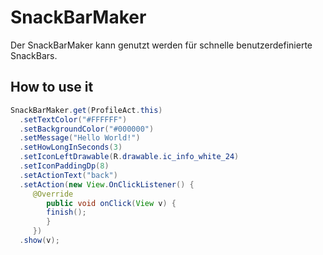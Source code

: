 # SnackBarMaker
Der SnackBarMaker kann genutzt werden für schnelle benutzerdefinierte SnackBars.
## How to use it

```JAVA
SnackBarMaker.get(ProfileAct.this)
  .setTextColor("#FFFFFF")
  .setBackgroundColor("#000000")
  .setMessage("Hello World!")
  .setHowLongInSeconds(3)
  .setIconLeftDrawable(R.drawable.ic_info_white_24)
  .setIconPaddingDp(8)
  .setActionText("back")
  .setAction(new View.OnClickListener() {
     @Override
        public void onClick(View v) {
        finish();
        }
     })
  .show(v);
```
